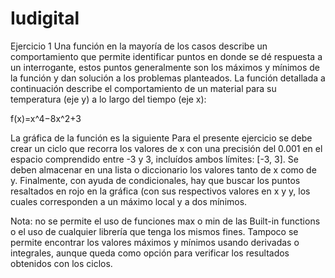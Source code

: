 # Iudigital
 Ejercicio 1
Una función en la mayoría de los casos describe un comportamiento que permite identificar puntos en donde se dé respuesta a un interrogante, estos puntos generalmente son los máximos y mínimos de la función y dan solución a los problemas planteados. La función detallada a continuación describe el comportamiento de un material para su temperatura (eje y) a lo largo del tiempo (eje x):

f(x)=x^4−8x^2+3 

La gráfica de la función es la siguiente
Para el presente ejercicio se debe crear un ciclo que recorra los valores de x con una precisión del 0.001 en el espacio comprendido entre -3 y 3, incluídos ambos límites: [-3, 3]. Se deben almacenar en una lista o diccionario los valores tanto de x como de y. Finalmente, con ayuda de condicionales, hay que buscar los puntos resaltados en rojo en la gráfica (con sus respectivos valores en x y y, los cuales corresponden a un máximo local y a dos mínimos.

Nota: no se permite el uso de funciones max o min de las Built-in functions o el uso de cualquier librería que tenga los mismos fines. Tampoco se permite encontrar los valores máximos y mínimos usando derivadas o integrales, aunque queda como opción para verificar los resultados obtenidos con los ciclos.
